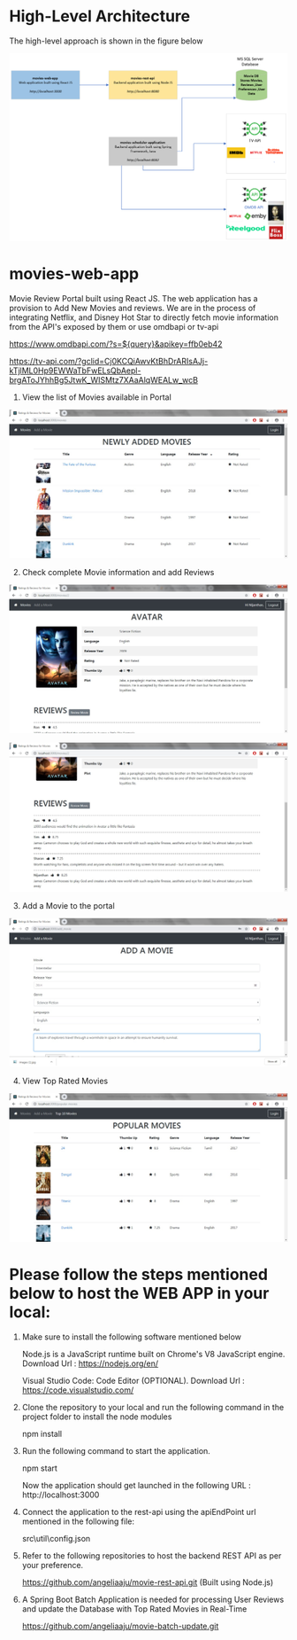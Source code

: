 # High-Level Architecture

The high-level approach is shown in the figure below 

![](/screenshots/MovieAggregatorApproach.png)

# movies-web-app

Movie Review Portal built using React JS. The web application has a provision to Add New Movies and reviews. We are in the process of integrating Netflix, and Disney Hot Star to directly fetch movie information from the API's exposed by them or use omdbapi or tv-api 

https://www.omdbapi.com/?s=${query}&apikey=ffb0eb42

https://tv-api.com/?gclid=Cj0KCQiAwvKtBhDrARIsAJj-kTjlML0Hp9EWWaTbFwELsQbAepl-brgAToJYhhBg5JtwK_WISMtz7XAaAlqWEALw_wcB

1. View the list of Movies available in Portal

![](/screenshots/Movies.jpg)

2. Check complete Movie information and add Reviews

![](/screenshots/MovieInfo.jpg)

![](/screenshots/CheckReviews.jpg)

3. Add a Movie to the portal

![](/screenshots/AddMovie.jpg)

4. View Top Rated Movies

![](/screenshots/Top10Movies.jpg)

# Please follow the steps mentioned below to host the WEB APP in your local:

1. Make sure to install the following software mentioned below

    Node.js is a JavaScript runtime built on Chrome's V8 JavaScript engine.
    Download Url : https://nodejs.org/en/
    
    Visual Studio Code: Code Editor (OPTIONAL).
    Download Url : https://code.visualstudio.com/
    
2. Clone the repository to your local and run the following command in the project folder to install the node modules

     npm install
     
3. Run the following command to start the application.

     npm start
     
   Now the application should get launched in the following URL : http://localhost:3000
   
4. Connect the application to the rest-api using the apiEndPoint url  mentioned in the following file:
    
      src\util\config.json
      
5. Refer to the following repositories to host the backend REST API as per your preference.

      https://github.com/angeliaaju/movie-rest-api.git (Built using Node.js)
  
6. A Spring Boot Batch Application is needed for processing User Reviews and update the Database with Top Rated Movies in Real-Time

      https://github.com/angeliaaju/movie-batch-update.git
